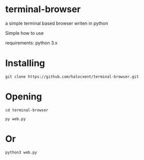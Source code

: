 # terminal-browser
a simple terminal based browser writen in python

Simple how to use

requirements: python 3.x

# Installing
```
git clone https://github.com/halocxent/terminal-browser.git
```
# Opening
```
cd terminal-browser
```
```
py web.py
```
# Or
```
python3 web.py
```
